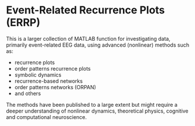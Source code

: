 Event-Related Recurrence Plots (**ERRP**)
=========================================



This is a larger collection of MATLAB function for investigating data, primarily event-related EEG data, 
using advanced (nonlinear) methods such as:
 - recurrence plots
 - order patterns recurrence plots
 - symbolic dynamics
 - recurrence-based networks
 - order patterns networks (ORPAN)
 - and others
 
The methods have been published to a large extent but might require a deeper understanding of nonlinear dynamics, 
theoretical physics, cognitive and computational neuroscience.
